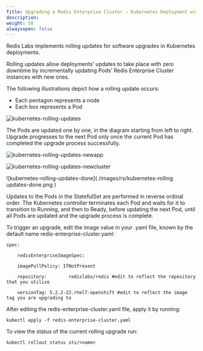 ```yaml
---
Title: Upgrading a Redis Enterprise Cluster – Kubernetes Deployment with Operator
description: 
weight: 50
alwaysopen: false
---
```

Redis Labs implements rolling updates for software upgrades in Kubernetes deployments.

Rolling updates allow deployments’ updates to take place with zero downtime 
by incrementally updating Pods’ Redis Enterprise Cluster instances with new ones.

The following illustrations depict how a rolling update occurs:

* Each pentagon represents a node
* Each box represents a Pod

![kubernetes-rolling-updates]( /images/rs/kubernetes-rolling-updates.png )

The Pods are updated one by one, in the diagram starting from left to right. 
Upgrade progresses to the next Pod only once the current Pod has completed 
the upgrade process successfully.

![kubernetes-rolling-updates-newapp]( /images/rs/kubernetes-rolling-updates-newapp.png )

![kubernetes-rolling-updates-newcluster]( /images/rs/kubernetes-rolling-updates-newcluster.png )

![kubernetes-rolling-updates-done]( /images/rs/kubernetes-rolling updates-done.png )

Updates to the Pods in the StatefulSet are performed in reverse ordinal order. 
The Kubernetes controller terminates each Pod and waits for it to transition to Running, 
and then to Ready, before updating the next Pod, until all Pods are updated 
and the upgrade process is complete.

To trigger an upgrade, edit the image value in your <my-cluster-name>.yaml file, 
known by the default name redis-enterprise-cluster.yaml:

    spec:

        redisEnterpriseImageSpec:

        imagePullPolicy: IfNotPresent

        repository:        redislabs/redis #edit to reflect the repository that you utilize

        versionTag: 5.2.2-22.rhel7-openshift #edit to reflect the image tag you are upgrading to

After editing the redis-enterprise-cluster.yaml file, apply it by running:

    kubectl apply -f redis-enterprise-cluster.yaml

To view the status of the current rolling upgrade run:

    kubectl rollout status sts/<name>